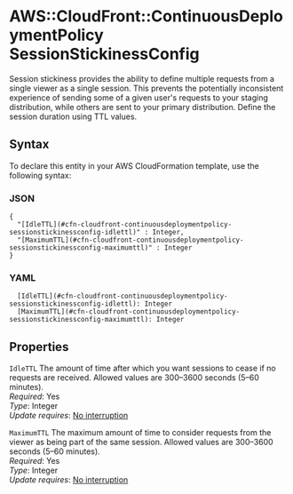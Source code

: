 # AWS::CloudFront::ContinuousDeploymentPolicy SessionStickinessConfig<a name="aws-properties-cloudfront-continuousdeploymentpolicy-sessionstickinessconfig"></a>

Session stickiness provides the ability to define multiple requests from a single viewer as a single session\. This prevents the potentially inconsistent experience of sending some of a given user's requests to your staging distribution, while others are sent to your primary distribution\. Define the session duration using TTL values\.

## Syntax<a name="aws-properties-cloudfront-continuousdeploymentpolicy-sessionstickinessconfig-syntax"></a>

To declare this entity in your AWS CloudFormation template, use the following syntax:

### JSON<a name="aws-properties-cloudfront-continuousdeploymentpolicy-sessionstickinessconfig-syntax.json"></a>

```
{
  "[IdleTTL](#cfn-cloudfront-continuousdeploymentpolicy-sessionstickinessconfig-idlettl)" : Integer,
  "[MaximumTTL](#cfn-cloudfront-continuousdeploymentpolicy-sessionstickinessconfig-maximumttl)" : Integer
}
```

### YAML<a name="aws-properties-cloudfront-continuousdeploymentpolicy-sessionstickinessconfig-syntax.yaml"></a>

```
  [IdleTTL](#cfn-cloudfront-continuousdeploymentpolicy-sessionstickinessconfig-idlettl): Integer
  [MaximumTTL](#cfn-cloudfront-continuousdeploymentpolicy-sessionstickinessconfig-maximumttl): Integer
```

## Properties<a name="aws-properties-cloudfront-continuousdeploymentpolicy-sessionstickinessconfig-properties"></a>

`IdleTTL`  <a name="cfn-cloudfront-continuousdeploymentpolicy-sessionstickinessconfig-idlettl"></a>
The amount of time after which you want sessions to cease if no requests are received\. Allowed values are 300–3600 seconds \(5–60 minutes\)\.  
*Required*: Yes  
*Type*: Integer  
*Update requires*: [No interruption](https://docs.aws.amazon.com/AWSCloudFormation/latest/UserGuide/using-cfn-updating-stacks-update-behaviors.html#update-no-interrupt)

`MaximumTTL`  <a name="cfn-cloudfront-continuousdeploymentpolicy-sessionstickinessconfig-maximumttl"></a>
The maximum amount of time to consider requests from the viewer as being part of the same session\. Allowed values are 300–3600 seconds \(5–60 minutes\)\.  
*Required*: Yes  
*Type*: Integer  
*Update requires*: [No interruption](https://docs.aws.amazon.com/AWSCloudFormation/latest/UserGuide/using-cfn-updating-stacks-update-behaviors.html#update-no-interrupt)